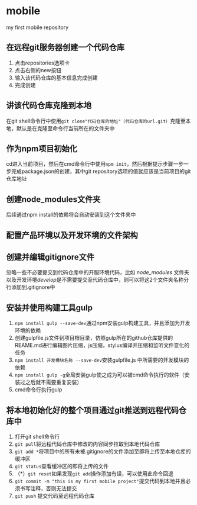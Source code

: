 # mobile
my first mobile repository

## 在远程git服务器创建一个代码仓库

1. 点击repositories选项卡
2. 点击右侧的new按钮
3. 输入该代码仓库的基本信息完成创建
4. 完成创建

## 讲该代码仓库克隆到本地

在git shell命令行中使用`git clone"代码仓库的地址"（代码仓库的url.git）`克隆至本地，默认是在克隆至命令行当前所在的文件夹中

## 作为npm项目初始化

cd进入当前项目，然后在cmd命令行中使用`npm init`，然后根据提示步骤一步一步完成package.json的创建，其中git repository选项的值就应该是当前项目的git仓库地址

## 创建node_modules文件夹

后续通过npm install的依赖将会自动安装到这个文件夹中

## 配置产品环境以及开发环境的文件架构

## 创建并编辑gitignore文件

忽略一些不必要提交到代码仓库中的开服环境代码，比如 *node_modules* 文件夹以及开发环境*develop*是不需要提交至代码仓库中，则可以将这2个文件夹名称分行添加到.gitignore中

## 安装并使用构建工具gulp

1. `npm install gulp --save-dev`通过npm安装gulp构建工具，并且添加为开发环境的依赖
2. 创建gulpfile.js文件到项目根目录，仿照gulp所在的github仓库提供的REAME.md进行编辑图片压缩，js压缩，stylus编译并压缩和监听文件变化的任务
3. `npm install 开发模块名称 --save-dev`安装gulpfile.js 中所需要的开发模块的依赖
4. `npm install gulp -g`全局安装gulp使之成为可以被cmd命令执行的软件（安装过之后就不需要重复安装）
5. cmd命令行执行gulp

## 将本地初始化好的整个项目通过git推送到远程代码仓库中

1. 打开git shell命令行
2. `git pull`将远程代码仓库中修改的内容同步拉取到本地代码仓库
3. `git add *`将项目中的所有未被.gitignore的文件添加至即将上传至本地仓库的缓冲区
4. `git status`查看缓冲区的即将上传的文件
5. （\*）`git reset`如果发现`git add`操作添加有误，可以使用此命令回退
6. `git commit -m "this is my first mobile project"`提交代码到本地并且必须书写注释，否则无法提交
7. `git push` 提交代码至远程代码仓库
